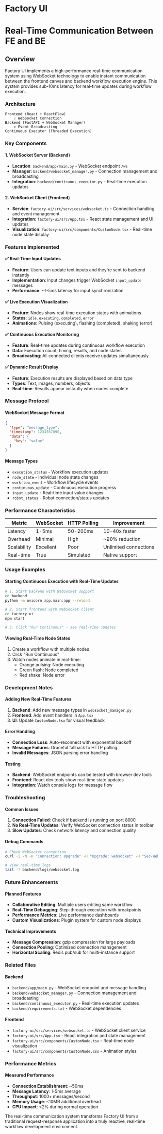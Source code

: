 # Factory UI


# Real-Time Communication Between FE and BE

## Overview

Factory UI implements a high-performance real-time communication system using WebSocket technology to enable instant communication between the frontend canvas and backend workflow execution engine. This system provides sub-10ms latency for real-time updates during workflow execution.

### Architecture

```
Frontend (React + ReactFlow)
    ↕️ WebSocket Connection
Backend (FastAPI + WebSocket Manager)
    ↕️ Event Broadcasting
Continuous Executor (Threaded Execution)
```

### Key Components

#### 1. WebSocket Server (Backend)
- **Location**: `backend/app/main.py` - WebSocket endpoint `/ws`
- **Manager**: `backend/websocket_manager.py` - Connection management and broadcasting
- **Integration**: `backend/continuous_executor.py` - Real-time execution updates

#### 2. WebSocket Client (Frontend)
- **Service**: `factory-ui/src/services/websocket.ts` - Connection handling and event management
- **Integration**: `factory-ui/src/App.tsx` - React state management and UI updates
- **Visualization**: `factory-ui/src/components/CustomNode.tsx` - Real-time node state display

### Features Implemented

#### ✅ Real-Time Input Updates
- **Feature**: Users can update text inputs and they're sent to backend instantly
- **Implementation**: Input changes trigger WebSocket `input_update` messages
- **Performance**: ~1-5ms latency for input synchronization

#### ✅ Live Execution Visualization
- **Feature**: Nodes show real-time execution states with animations
- **States**: `idle`, `executing`, `completed`, `error`
- **Animations**: Pulsing (executing), flashing (completed), shaking (error)

#### ✅ Continuous Execution Monitoring
- **Feature**: Real-time updates during continuous workflow execution
- **Data**: Execution count, timing, results, and node states
- **Broadcasting**: All connected clients receive updates simultaneously

#### ✅ Dynamic Result Display
- **Feature**: Execution results are displayed based on data type
- **Types**: Text, images, numbers, objects
- **Real-time**: Results appear instantly when nodes complete

### Message Protocol

#### WebSocket Message Format
```json
{
  "type": "message_type",
  "timestamp": 1234567890,
  "data": {
    "key": "value"
  }
}
```

#### Message Types
- `execution_status` - Workflow execution updates
- `node_state` - Individual node state changes
- `workflow_event` - Workflow lifecycle events
- `continuous_update` - Continuous execution progress
- `input_update` - Real-time input value changes
- `robot_status` - Robot connection/status updates

### Performance Characteristics

| Metric | WebSocket | HTTP Polling | Improvement |
|--------|-----------|--------------|-------------|
| Latency | 1-5ms | 50-200ms | 10-40x faster |
| Overhead | Minimal | High | ~90% reduction |
| Scalability | Excellent | Poor | Unlimited connections |
| Real-time | True | Simulated | Native support |

### Usage Examples

#### Starting Continuous Execution with Real-Time Updates
```bash
# 1. Start backend with WebSocket support
cd backend
python -m uvicorn app.main:app --reload

# 2. Start frontend with WebSocket client
cd factory-ui
npm start

# 3. Click "Run Continuous" - see real-time updates
```

#### Viewing Real-Time Node States
1. Create a workflow with multiple nodes
2. Click "Run Continuous"
3. Watch nodes animate in real-time:
   - Orange pulsing: Node executing
   - Green flash: Node completed
   - Red shake: Node error

### Development Notes

#### Adding New Real-Time Features
1. **Backend**: Add new message types in `websocket_manager.py`
2. **Frontend**: Add event handlers in `App.tsx`
3. **UI**: Update `CustomNode.tsx` for visual feedback

#### Error Handling
- **Connection Loss**: Auto-reconnect with exponential backoff
- **Message Failures**: Graceful fallback to HTTP polling
- **Invalid Messages**: JSON parsing error handling

#### Testing
- **Backend**: WebSocket endpoints can be tested with browser dev tools
- **Frontend**: React dev tools show real-time state updates
- **Integration**: Watch console logs for message flow

### Troubleshooting

#### Common Issues
1. **Connection Failed**: Check if backend is running on port 8000
2. **No Real-Time Updates**: Verify WebSocket connection status in toolbar
3. **Slow Updates**: Check network latency and connection quality

#### Debug Commands
```bash
# Check WebSocket connection
curl -i -N -H "Connection: Upgrade" -H "Upgrade: websocket" -H "Sec-WebSocket-Key: test" -H "Sec-WebSocket-Version: 13" http://localhost:8000/ws

# View real-time logs
tail -f backend/logs/websocket.log
```

### Future Enhancements

#### Planned Features
- **Collaborative Editing**: Multiple users editing same workflow
- **Real-Time Debugging**: Step-through execution with breakpoints
- **Performance Metrics**: Live performance dashboards
- **Custom Visualizations**: Plugin system for custom node displays

#### Technical Improvements
- **Message Compression**: gzip compression for large payloads
- **Connection Pooling**: Optimized connection management
- **Horizontal Scaling**: Redis pub/sub for multi-instance support

### Related Files

#### Backend
- `backend/app/main.py` - WebSocket endpoint and message handling
- `backend/websocket_manager.py` - Connection management and broadcasting
- `backend/continuous_executor.py` - Real-time execution updates
- `backend/requirements.txt` - WebSocket dependencies

#### Frontend
- `factory-ui/src/services/websocket.ts` - WebSocket client service
- `factory-ui/src/App.tsx` - React integration and state management
- `factory-ui/src/components/CustomNode.tsx` - Real-time node visualization
- `factory-ui/src/components/CustomNode.css` - Animation styles

### Performance Metrics

#### Measured Performance
- **Connection Establishment**: ~50ms
- **Message Latency**: 1-5ms average
- **Throughput**: 1000+ messages/second
- **Memory Usage**: <10MB additional overhead
- **CPU Impact**: <2% during normal operation

The real-time communication system transforms Factory UI from a traditional request-response application into a truly reactive, real-time workflow development environment.